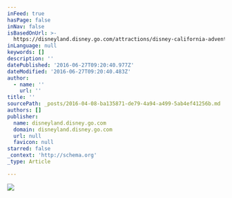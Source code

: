 ```yaml
---
inFeed: true
hasPage: false
inNav: false
isBasedOnUrl: >-
  https://disneyland.disney.go.com/attractions/disney-california-adventure/radiator-springs-racers/
inLanguage: null
keywords: []
description: ''
datePublished: '2016-06-27T09:20:40.977Z'
dateModified: '2016-06-27T09:20:40.483Z'
author:
  - name: ''
    url: ''
title: ''
sourcePath: _posts/2016-04-08-ba135871-de79-4a94-a499-5ab4ef41256b.md
authors: []
publisher:
  name: disneyland.disney.go.com
  domain: disneyland.disney.go.com
  url: null
  favicon: null
starred: false
_context: 'http://schema.org'
_type: Article

---
```

![](https://s3-us-west-2.amazonaws.com/the-grid-img/p/bb115564f060eaf47263a7bcbc0690409545cb7f.jpg)